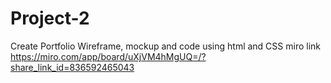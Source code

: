 # Project-2
Create Portfolio Wireframe, mockup and code using html and CSS
miro link
https://miro.com/app/board/uXjVM4hMgUQ=/?share_link_id=836592465043
